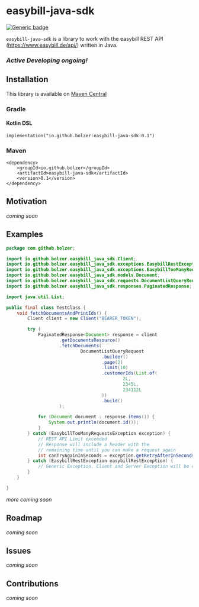 # easybill-java-sdk
[![Generic badge](https://img.shields.io/badge/Version-0.1.0-important.svg)]()

`easybill-java-sdk` is a library to work with the easybill REST API (https://www.easybill.de/api/) written in Java.

### *Active Developing ongoing!*

## Installation
This library is available on [Maven Central](https://central.sonatype.com/artifact/io.github.bolzer/easybill-java-sdk)

### Gradle

#### Kotlin DSL 
```
implementation("io.github.bolzer:easybill-java-sdk:0.1")
```

### Maven
```
<dependency>
    <groupId>io.github.bolzer</groupId>
    <artifactId>easybill-java-sdk</artifactId>
    <version>0.1</version>
</dependency>
```

## Motivation
*coming soon*

## Examples
```java
package com.github.bolzer;

import io.github.bolzer.easybill_java_sdk.Client;
import io.github.bolzer.easybill_java_sdk.exceptions.EasybillRestException;
import io.github.bolzer.easybill_java_sdk.exceptions.EasybillTooManyRequestsException;
import io.github.bolzer.easybill_java_sdk.models.Document;
import io.github.bolzer.easybill_java_sdk.requests.DocumentListQueryRequest;
import io.github.bolzer.easybill_java_sdk.responses.PaginatedResponse;

import java.util.List;

public final class TestClass {
    void fetchDocumentsAndPrintIds() {
        Client client = new Client("BEARER_TOKEN");

        try {
            PaginatedResponse<Document> response = client
                    .getDocumentsResource()
                    .fetchDocuments(
                            DocumentListQueryRequest
                                    .builder()
                                    .page(2)
                                    .limit(10)
                                    .customerIds(List.of(
                                            2L,
                                            2345L,
                                            234112L
                                    ))
                                    .build()
                    );

            for (Document document : response.items()) {
                System.out.println(document.id());
            }
        } catch (EasybillTooManyRequestsException exception) {
            // REST API Limit exceeded
            // Response will include a header with the 
            // remaining time until you can make a request again
            int canTryAgainInSeconds = exception.getRetryAfterInSeconds();
        } catch (EasybillRestException easybillRestException) {
            // Generic Exception. Client and Server Exception will be caught.
        }
    }

}
```


*more coming soon* 

## Roadmap
*coming soon*

## Issues
*coming soon* 

## Contributions
*coming soon* 